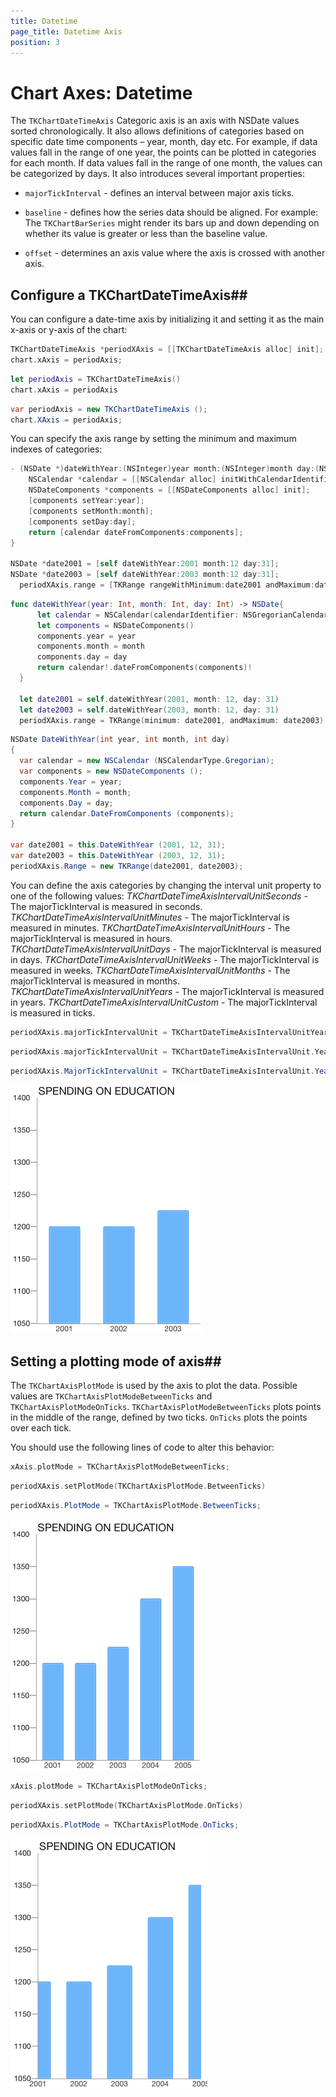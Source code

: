 ```yaml
---
title: Datetime
page_title: Datetime Axis
position: 3
---
```


# Chart Axes: Datetime

The <code>TKChartDateTimeAxis</code> Categoric axis is an axis with NSDate values sorted chronologically. It also allows definitions of categories based on specific date time components – year, month, day etc. For example, if data values fall in the range of one year, the points can be plotted in categories for each month. If data values fall in the range of one month, the values can be categorized by days. It also introduces several important properties:

- <code>majorTickInterval</code> - defines an interval between major axis ticks.

- <code>baseline</code> - defines how the series data should be aligned. For example: The <code>TKChartBarSeries</code> might render its bars up and down depending on whether its value is greater or less than the baseline value.

- <code>offset</code> - determines an axis value where the axis is crossed with another axis.

## Configure a TKChartDateTimeAxis##

You can configure a date-time axis by initializing it and setting it as the main x-axis or y-axis of the chart:

```Objective-C
TKChartDateTimeAxis *periodXAxis = [[TKChartDateTimeAxis alloc] init];
chart.xAxis = periodAxis;
```
```Swift
let periodAxis = TKChartDateTimeAxis()
chart.xAxis = periodAxis
```
```C#
var periodAxis = new TKChartDateTimeAxis ();
chart.XAxis = periodAxis;
```

You can specify the axis range by setting the minimum and maximum indexes of categories:

```Objective-C
- (NSDate *)dateWithYear:(NSInteger)year month:(NSInteger)month day:(NSInteger)day {
    NSCalendar *calendar = [[NSCalendar alloc] initWithCalendarIdentifier:NSGregorianCalendar];
    NSDateComponents *components = [[NSDateComponents alloc] init];
    [components setYear:year];
    [components setMonth:month];
    [components setDay:day];
    return [calendar dateFromComponents:components];
}

NSDate *date2001 = [self dateWithYear:2001 month:12 day:31];
NSDate *date2003 = [self dateWithYear:2003 month:12 day:31];
  periodXAxis.range = [TKRange rangeWithMinimum:date2001 andMaximum:date2003];
```
```Swift
func dateWithYear(year: Int, month: Int, day: Int) -> NSDate{
      let calendar = NSCalendar(calendarIdentifier: NSGregorianCalendar)
      let components = NSDateComponents()
      components.year = year
      components.month = month
      components.day = day
      return calendar!.dateFromComponents(components)!
  }
  
  let date2001 = self.dateWithYear(2001, month: 12, day: 31)
  let date2003 = self.dateWithYear(2003, month: 12, day: 31)
  periodXAxis.range = TKRange(minimum: date2001, andMaximum: date2003)
```
```C#
NSDate DateWithYear(int year, int month, int day)
{
  var calendar = new NSCalendar (NSCalendarType.Gregorian);
  var components = new NSDateComponents ();
  components.Year = year;
  components.Month = month;
  components.Day = day;
  return calendar.DateFromComponents (components);
}

var date2001 = this.DateWithYear (2001, 12, 31);
var date2003 = this.DateWithYear (2003, 12, 31);
periodXAxis.Range = new TKRange(date2001, date2003);
```

You can define the axis categories by changing the interval unit property to one of the following values:
*TKChartDateTimeAxisIntervalUnitSeconds* - The majorTickInterval is measured in seconds.
*TKChartDateTimeAxisIntervalUnitMinutes* - The majorTickInterval is measured in minutes.
*TKChartDateTimeAxisIntervalUnitHours* - The majorTickInterval is measured in hours.
*TKChartDateTimeAxisIntervalUnitDays* - The majorTickInterval is measured in days.
*TKChartDateTimeAxisIntervalUnitWeeks* - The majorTickInterval is measured in weeks.
*TKChartDateTimeAxisIntervalUnitMonths*  - The majorTickInterval is measured in months.
*TKChartDateTimeAxisIntervalUnitYears* - The majorTickInterval is measured in years.
*TKChartDateTimeAxisIntervalUnitCustom* - The majorTickInterval is measured in ticks.

```Objective-C
periodXAxis.majorTickIntervalUnit = TKChartDateTimeAxisIntervalUnitYears;
```
```Swift
periodXAxis.majorTickIntervalUnit = TKChartDateTimeAxisIntervalUnit.Years
```
```C#
periodXAxis.MajorTickIntervalUnit = TKChartDateTimeAxisIntervalUnit.Years;
```

<img src="../../images/chart-axes-datetime001.png">

## Setting a plotting mode of axis##

 The <code>TKChartAxisPlotMode</code> is used by the axis to plot the data. Possible values are <code>TKChartAxisPlotModeBetweenTicks</code> and <code>TKChartAxisPlotModeOnTicks</code>. <code>TKChartAxisPlotModeBetweenTicks</code> plots points in the middle of the range, defined by two ticks. <code>OnTicks</code> plots the points over each tick.

 You should use the following lines of code to alter this behavior:

```Objective-C
xAxis.plotMode = TKChartAxisPlotModeBetweenTicks;
```
```Swift
periodXAxis.setPlotMode(TKChartAxisPlotMode.BetweenTicks)
```
```C#
periodXAxis.PlotMode = TKChartAxisPlotMode.BetweenTicks;
```

<img src="../../images/chart-axes-datetime002.png"/>

```Objective-C
xAxis.plotMode = TKChartAxisPlotModeOnTicks;
```
```Swift
periodXAxis.setPlotMode(TKChartAxisPlotMode.OnTicks)
```
```C#
periodXAxis.PlotMode = TKChartAxisPlotMode.OnTicks;
```

<img src="../../images/chart-axes-datetime003.png"/>
